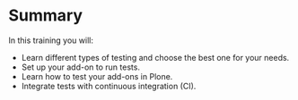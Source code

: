 # Summary

In this training you will:

- Learn different types of testing and choose the best one for your needs.
- Set up your add-on to run tests.
- Learn how to test your add-ons in Plone.
- Integrate tests with continuous integration (CI).
